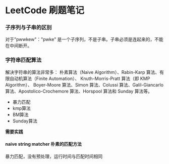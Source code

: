 
# LeetCode 刷题笔记

### 子序列与子串的区别
对于"pwwkew"："pwke" 是一个子序列，不是子串。子串必须是连起来的，不能在中间断开。


### 字符串匹配算法
解决字符串的算法非常多：
朴素算法（Naive Algorithm）、Rabin-Karp 算法、有限自动机算法（Finite Automation）、 Knuth-Morris-Pratt 算法（即 KMP Algorithm）、
Boyer-Moore 算法、Simon 算法、Colussi 算法、Galil-Giancarlo 算法、Apostolico-Crochemore 算法、Horspool 算法和 Sunday 算法等。
    

* 暴力匹配
* kmp算法
* BM算法
* Sunday算法

**需要实践**

#### naive string matcher 朴素的匹配方法
暴力匹配，没有预处理，运行时间与匹配时间相同





